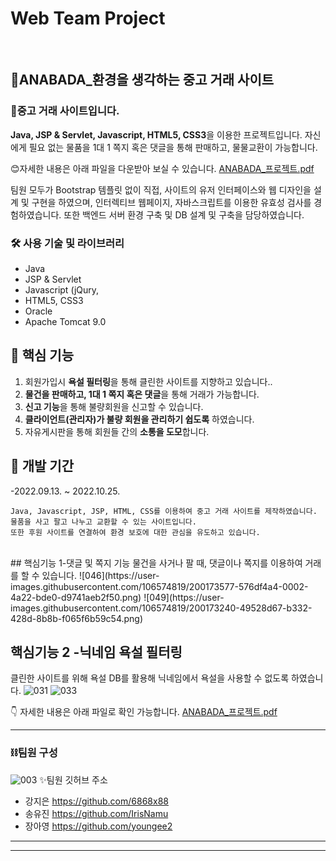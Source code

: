 
# Web Team Project
<br>

## 🌱ANABADA_환경을 생각하는 중고 거래 사이트

### 💸중고 거래 사이트입니다.

  **Java, JSP & Servlet, Javascript, HTML5, CSS3**을 이용한 프로젝트입니다. 
  자신에게 필요 없는 물품을 1대 1 쪽지 혹은 댓글을 통해 판매하고, 물물교환이 가능합니다.

 
😊자세한 내용은 아래 파일을 다운받아 보실 수 있습니다.
[ANABADA_프로젝트.pdf](https://github.com/IrisNamu/ANABADA/files/9945931/ANABADA_.pdf)


 팀원 모두가 Bootstrap 템플릿 없이 직접, 사이트의 유저 인터페이스와 웹 디자인을 설계 및 구현을 하였으며, 인터렉티브 웹페이지, 자바스크립트를 이용한 유효성 검사를 경험하였습니다. 또한  백엔드 서버 환경 구축 및 DB 설계 및 구축을 담당하였습니다.

### 🛠️ 사용 기술 및 라이브러리

- Java
- JSP & Servlet
- Javascript (jQury, 
-  HTML5, CSS3
- Oracle
- Apache Tomcat 9.0

## 📱 핵심 기능

1. 회원가입시 **욕설 필터링**을 통해 클린한 사이트를 지향하고 있습니다..
2.  **물건을 판매하고, 1대 1 쪽지 혹은 댓글**을 통해  거래가 가능합니다.
3. **신고 기능**을 통해 불량회원을 신고할 수 있습니다.
4. **클라이언트(관리자)가 불량 회원을 관리하기 쉽도록** 하였습니다. 
5. 자유게시판을 통해 회원들 간의 **소통을 도모**합니다.


## 📆 개발 기간
-2022.09.13. ~ 2022.10.25.

```
Java, Javascript, JSP, HTML, CSS를 이용하여 중고 거래 사이트를 제작하였습니다.
물품을 사고 팔고 나누고 교환할 수 있는 사이트입니다.
또한 후원 사이트를 연결하여 환경 보호에 대한 관심을 유도하고 있습니다.
```
<br>
## 핵심기능 1-댓글 및 쪽지 기능
물건을 사거나 팔 때, 댓글이나 쪽지를 이용하여 거래를 할 수 있습니다.
![046](https://user-images.githubusercontent.com/106574819/200173577-576df4a4-0002-4a22-bde0-d9741aeb2f50.png)
![049](https://user-images.githubusercontent.com/106574819/200173240-49528d67-b332-428d-8b8b-f065f6b59c54.png)

## 핵심기능 2 -닉네임 욕설 필터링
클린한 사이트를 위해 욕설 DB를 활용해 닉네임에서 욕설을 사용할 수 없도록 하였습니다.
![031](https://user-images.githubusercontent.com/106574819/200173543-0edaf029-8170-4253-9575-57f9b177c6cd.png)
![033](https://user-images.githubusercontent.com/106574819/200173219-4e9ce591-046a-4931-b629-20348c48a16a.png)


👇 자세한 내용은 아래 파일로 확인 가능합니다.
[ANABADA_프로젝트.pdf](https://github.com/IrisNamu/ANABADA/files/9945931/ANABADA_.pdf)


***

### ⛓️팀원 구성

![003](https://user-images.githubusercontent.com/106574819/200172958-324f80ef-5c39-4f2e-a442-a7159b833649.png)
✨팀원 깃허브 주소
- 강지은 https://github.com/6868x88
- 송유진 https://github.com/IrisNamu
- 장아영 https://github.com/youngee2

---

***
